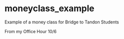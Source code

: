 # moneyclass_example
Example of a money class for Bridge to Tandon Students 

From my Office Hour 10/6
